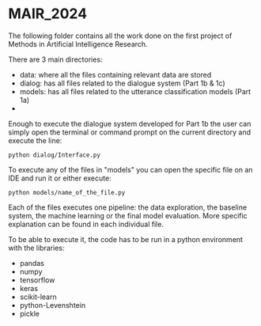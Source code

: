 # MAIR_2024

The following folder contains all the work done on the first project of Methods in Artificial Intelligence Research. 

There are 3 main directories:

- data: where all the files containing relevant data are stored
- dialog: has all files related to the dialogue system (Part 1b & 1c)
- models: has all files related to the utterance classification models (Part 1a)
- 
Enough to execute the dialogue system developed for Part 1b the user can simply open the terminal or command prompt on the current directory and execute the line: 
    
    python dialog/Interface.py 

To execute any of the files in "models" you can open the specific file on an IDE and run it or either execute:

    python models/name_of_the_file.py 
Each of the files executes one pipeline: the data exploration, the baseline system, the machine learning or the final model evaluation. More specific explanation can be found in each individual file.

To be able to execute it, the code has to be run in a python environment with the libraries:

- pandas 
- numpy 
- tensorflow
- keras
- scikit-learn
- python-Levenshtein
- pickle
